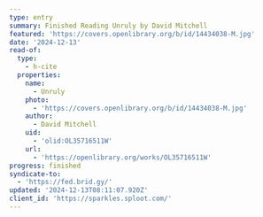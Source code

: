 ```yaml
---
type: entry
summary: Finished Reading Unruly by David Mitchell
featured: 'https://covers.openlibrary.org/b/id/14434038-M.jpg'
date: '2024-12-13'
read-of:
  type:
    - h-cite
  properties:
    name:
      - Unruly
    photo:
      - 'https://covers.openlibrary.org/b/id/14434038-M.jpg'
    author:
      - David Mitchell
    uid:
      - 'olid:OL35716511W'
    url:
      - 'https://openlibrary.org/works/OL35716511W'
progress: finished
syndicate-to:
  - 'https://fed.brid.gy/'
updated: '2024-12-13T08:11:07.920Z'
client_id: 'https://sparkles.sploot.com/'
---
```


